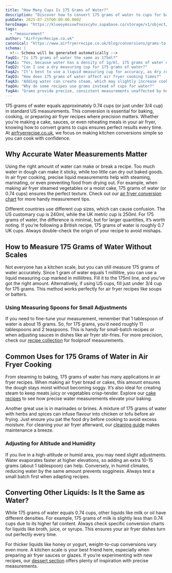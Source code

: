 ```yaml
---
title: "How Many Cups Is 175 Grams of Water?"
description: "Discover how to convert 175 grams of water to cups for baking, cooking, and air fryer recipes. Get precise measurements in seconds!"
pubDate: 2025-07-25T00:00:00.000Z
heroImage: "https://klueoymssxwfnxsvcyhv.supabase.co/storage/v1/object/public/Shmucket/how-many-cups-is-175-grams-of-water.png"
tags:
  - "measurement"
author: "AirFryerRecipe.co.uk"
canonical: "https://www.airfryerrecipe.co.uk/blog/conversions/grams-to-cups/how-many-cups-is-175-grams-of-water"
schema: |
  <!-- Schema will be generated automatically -->
faqQ1: "Is 175 grams of water the same as 175ml?"
faqA1: "Yes, because water has a density of 1g/ml, 175 grams of water equals exactly 175 millilitres. This makes measuring liquids like water straightforward with a metric measuring jug."
faqQ2: "Can I use a dry measuring cup for 175 grams of water?"
faqA2: "It’s best to use a liquid measuring cup for accuracy, as dry cups aren’t designed to account for meniscus (the curve at the top of the liquid). For 175 grams (0.74 cups), a clear liquid cup with millilitre markings is ideal."
faqQ3: "How does 175 grams of water affect air fryer cooking times?"
faqA3: "Adding water can create steam, which may slightly increase cooking times for foods like vegetables or bread. However, 175 grams is a moderate amount that shouldn’t drastically alter timing. Always check food doneness with a skewer or thermometer."
faqQ4: "Why do some recipes use grams instead of cups for water?"
faqA4: "Grams provide precise, consistent measurements unaffected by how you fill a cup. This is especially important in baking and air fryer recipes, where small variations can impact texture. Scales also simplify scaling recipes up or down."
---
```

<p>175 grams of water equals approximately 0.74 cups (or just under 3/4 cup) in standard US measurements. This conversion is essential for baking, cooking, or preparing air fryer recipes where precision matters. Whether you're making a cake, sauces, or even reheating meals in your air fryer, knowing how to convert grams to cups ensures perfect results every time. At <a href=https://www.airfryerrecipe.co.uk/>airfryerrecipe.co.uk</a>, we focus on making kitchen conversions simple so you can cook with confidence.</p>

<h2>Why Accurate Water Measurements Matter</h2>  
<p>Using the right amount of water can make or break a recipe. Too much water in dough can make it sticky, while too little can dry out baked goods. In air fryer cooking, precise liquid measurements help with steaming, marinating, or even preventing food from drying out. For example, when making air fryer steamed vegetables or a moist cake, 175 grams of water (or 0.74 cups) ensures the perfect texture. Check out our <a href=https://www.airfryerrecipe.co.uk/air-fryer-conversion-chart>air fryer conversion chart</a> for more handy measurement tips.</p>  

<p>Different countries use different cup sizes, which can cause confusion. The US customary cup is 240ml, while the UK metric cup is 250ml. For 175 grams of water, the difference is minimal, but for larger quantities, it’s worth noting. If you’re following a British recipe, 175 grams of water is roughly 0.7 UK cups. Always double-check the origin of your recipe to avoid mishaps.</p>  

<h2>How to Measure 175 Grams of Water Without Scales</h2>  
<p>Not everyone has a kitchen scale, but you can still measure 175 grams of water accurately. Since 1 gram of water equals 1 millilitre, you can use a liquid measuring cup marked in millilitres. Fill it to the 175ml line, and you’ve got the right amount. Alternatively, if using US cups, fill just under 3/4 cup for 175 grams. This method works perfectly for air fryer recipes like soups or batters.</p>  

<h3>Using Measuring Spoons for Small Adjustments</h3>  
<p>If you need to fine-tune your measurement, remember that 1 tablespoon of water is about 15 grams. So, for 175 grams, you’d need roughly 11 tablespoons and 2 teaspoons. This is handy for small-batch recipes or when adjusting sauces in dishes like air fryer stir-fries. For more precision, check our <a href=https://www.airfryerrecipe.co.uk/recipes>recipe collection</a> for foolproof measurements.</p>  

<h2>Common Uses for 175 Grams of Water in Air Fryer Cooking</h2>  
<p>From steaming to baking, 175 grams of water has many applications in air fryer recipes. When making air fryer bread or cakes, this amount ensures the dough stays moist without becoming soggy. It’s also ideal for creating steam to keep meats juicy or vegetables crisp-tender. Explore our <a href=https://www.airfryerrecipe.co.uk/recipe-category/cakes>cake recipes</a> to see how precise water measurements elevate your baking.</p>  

<p>Another great use is in marinades or brines. A mixture of 175 grams of water with herbs and spices can infuse flavour into chicken or tofu before air frying. Just ensure you pat the food dry before cooking to avoid excess moisture. For cleaning your air fryer afterward, our <a href=https://www.airfryerrecipe.co.uk/air-fryer-cleaner>cleaning guide</a> makes maintenance a breeze.</p>  

<h3>Adjusting for Altitude and Humidity</h3>  
<p>If you live in a high-altitude or humid area, you may need slight adjustments. Water evaporates faster at higher elevations, so adding an extra 10-15 grams (about 1 tablespoon) can help. Conversely, in humid climates, reducing water by the same amount prevents sogginess. Always test a small batch first when adapting recipes.</p>  

<h2>Converting Other Liquids: Is It the Same as Water?</h2>  
<p>While 175 grams of water equals 0.74 cups, other liquids like milk or oil have different densities. For example, 175 grams of milk is slightly less than 0.74 cups due to its higher fat content. Always check specific conversion charts for liquids like broth, juice, or syrups. This ensures your air fryer dishes turn out perfectly every time.</p>  

<p>For thicker liquids like honey or yogurt, weight-to-cup conversions vary even more. A kitchen scale is your best friend here, especially when preparing air fryer sauces or glazes. If you’re experimenting with new recipes, our <a href=https://www.airfryerrecipe.co.uk/recipe-category/dessert>dessert section</a> offers plenty of inspiration with precise measurements.</p>
